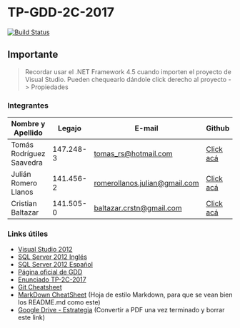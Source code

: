 ﻿# TP-GDD-2C-2017
[![Build Status](https://travis-ci.com/TomasRS/tp-gdd-2c-2017.svg?token=x8i3wwaW3bUTi6cU8yZK&branch=master)](https://travis-ci.com/TomasRS/tp-gdd-2c-2017)
## Importante
> Recordar usar el .NET Framework 4.5 cuando importen el proyecto de Visual Studio. Pueden chequearlo dándole click derecho al proyecto -> Propiedades

### Integrantes
Nombre y Apellido | Legajo | E-mail | Github | Líder
----------------- |------- | ------ | ------ | -----
Tomás Rodríguez Saavedra | 147.248-3 | tomas_rs@hotmail.com | [Click acá](https://github.com/TomasRS) | ✔
Julián Romero Llanos | 141.456-2 | romerollanos.julian@gmail.com | [Click acá](https://github.com/RomeroLlanosJulian) | ✖
Cristian Baltazar | 141.505-0 | baltazar.crstn@gmail.com | [Click acá](https://github.com/cbaltazar) | ✖

### Links útiles
* [Visual Studio 2012](https://groups.google.com/forum/#!topic/gestiondedatos/JtVeli37uQM)
* [SQL Server 2012 Inglés](https://www.microsoft.com/en-US/download/details.aspx?id=29062)
* [SQL Server 2012 Español](https://www.microsoft.com/es-ES/download/details.aspx?id=29062)
* [Página oficial de GDD](https://sites.google.com/site/gestiondedatosutn/home)
* [Enunciado TP-2C-2017](https://drive.google.com/file/d/0B_t8j3nOHeJcbXFQdVhfN1FyX1E/view)
* [Git Cheatsheet](https://drive.google.com/file/d/0B_k1QNSnaW5UcTFTTlFoY3h5NWM/view?usp=sharing)
* [MarkDown CheatSheet](https://guides.github.com/pdfs/markdown-cheatsheet-online.pdf) (Hoja de estilo Markdown, para que se vean bien los README.md como este)
* [Google Drive - Estrategia](https://docs.google.com/document/d/1bDcIU4IbteI8onxQYTK2v4LGKrlOMhyKwyyvvBcFl24/edit?usp=sharing) (Convertir a PDF una vez terminado y borrar este link)